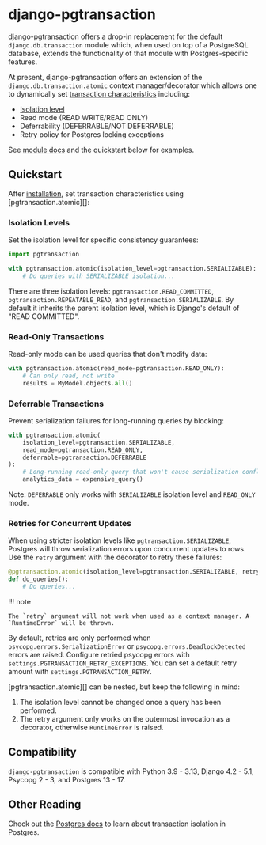# django-pgtransaction

django-pgtransaction offers a drop-in replacement for the default `django.db.transaction` module which, when used on top of a PostgreSQL database, extends the functionality of that module with Postgres-specific features.

At present, django-pgtransaction offers an extension of the `django.db.transaction.atomic` context manager/decorator which allows one to dynamically set [transaction characteristics](https://www.postgresql.org/docs/current/sql-set-transaction.html) including:
- [Isolation level](https://www.postgresql.org/docs/current/transaction-iso.html)
- Read mode (READ WRITE/READ ONLY)
- Deferrability (DEFERRABLE/NOT DEFERRABLE)
- Retry policy for Postgres locking exceptions

See [module docs](module.md) and the quickstart below for examples.

## Quickstart

After [installation](installation.md), set transaction characteristics using [pgtransaction.atomic][]:

### Isolation Levels

Set the isolation level for specific consistency guarantees:

```python
import pgtransaction

with pgtransaction.atomic(isolation_level=pgtransaction.SERIALIZABLE):
    # Do queries with SERIALIZABLE isolation...
```

There are three isolation levels: `pgtransaction.READ_COMMITTED`, `pgtransaction.REPEATABLE_READ`, and `pgtransaction.SERIALIZABLE`. By default it inherits the parent isolation level, which is Django's default of "READ COMMITTED".

### Read-Only Transactions

Read-only mode can be used queries that don't modify data:

```python
with pgtransaction.atomic(read_mode=pgtransaction.READ_ONLY):
    # Can only read, not write
    results = MyModel.objects.all()
```

### Deferrable Transactions

Prevent serialization failures for long-running queries by blocking:

```python
with pgtransaction.atomic(
    isolation_level=pgtransaction.SERIALIZABLE,
    read_mode=pgtransaction.READ_ONLY,
    deferrable=pgtransaction.DEFERRABLE
):
    # Long-running read-only query that won't cause serialization conflicts
    analytics_data = expensive_query()
```

Note: `DEFERRABLE` only works with `SERIALIZABLE` isolation level and `READ_ONLY` mode.

### Retries for Concurrent Updates

When using stricter isolation levels like `pgtransaction.SERIALIZABLE`, Postgres will throw serialization errors upon concurrent updates to rows. Use the `retry` argument with the decorator to retry these failures:

```python
@pgtransaction.atomic(isolation_level=pgtransaction.SERIALIZABLE, retry=3)
def do_queries():
    # Do queries...
```

!!! note

	The `retry` argument will not work when used as a context manager. A `RuntimeError` will be thrown.

By default, retries are only performed when `psycopg.errors.SerializationError` or `psycopg.errors.DeadlockDetected` errors are raised. Configure retried psycopg errors with `settings.PGTRANSACTION_RETRY_EXCEPTIONS`. You can set a default retry amount with `settings.PGTRANSACTION_RETRY`.

[pgtransaction.atomic][] can be nested, but keep the following in mind:

1. The isolation level cannot be changed once a query has been performed.
2. The retry argument only works on the outermost invocation as a decorator, otherwise `RuntimeError` is raised.

## Compatibility

`django-pgtransaction` is compatible with Python 3.9 - 3.13, Django 4.2 - 5.1, Psycopg 2 - 3, and Postgres 13 - 17.

## Other Reading

Check out the [Postgres docs](https://www.postgresql.org/docs/current/transaction-iso.html) to learn about transaction isolation in Postgres. 

